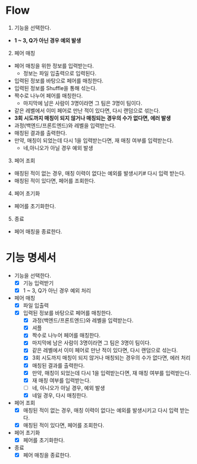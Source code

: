 # Flow
1. 기능을 선택한다.
  - **1 ~ 3, Q가 아닌 경우 예외 발생**
2. 페어 매칭
  - 페어 매칭을 위한 정보를 입력받는다.
    - 정보는 파일 입출력으로 입력된다.
  - 입력된 정보를 바탕으로 페어를 매칭한다.
  - 입력된 정보를 Shuffle을 통해 섞는다.
  - 짝수로 나누어 페어를 매칭한다.
    - 마지막에 남은 사람이 3명이라면 그 팀은 3명이 팀이다.
  - 같은 레벨에서 이미 페어로 만난 적이 있다면, 다시 랜덤으로 섞는다.
  - **3회 시도까지 매칭이 되지 않거나 매칭되는 경우의 수가 없다면, 에러 발생**
  - 과정(백엔드/프론트엔드)와 레벨을 입력받는다.
  - 매칭된 결과를 출력한다.
  - 만약, 매칭이 되었는데 다시 1을 입력받는다면, 재 매칭 여부를 입력받는다.
    - 네,아니오가 아닐 경우 예외 발생
3. 페어 조회
  - 매칭된 적이 없는 경우, 매칭 이력이 없다는 예외를 발생시키# 다시 입력 받는다.
  - 매칭된 적이 있다면, 페어를 조회한다.
4. 페어 초기화
  - 페어를 초기화한다.
5. 종료
  - 페어 매칭을 종료한다.

# 기능 명세서
- 기능을 선택한다.
  - [X] 기능 입력받기
  - [X] 1 ~ 3, Q가 아닌 경우 예외 처리
- 페어 매칭
  - [X] 파일 입출력
  - [X] 입력된 정보를 바탕으로 페어를 매칭한다.
    - [X] 과정(백엔드/프론트엔드)와 레벨을 입력받는다.
    - [X] 셔플
    - [X] 짝수로 나누어 페어를 매칭한다.
    - [X] 마지막에 남은 사람이 3명이라면 그 팀은 3명이 팀이다.
    - [X] 같은 레벨에서 이미 페어로 만난 적이 있다면, 다시 랜덤으로 섞는다.
    - [X] 3회 시도까지 매칭이 되지 않거나 매칭되는 경우의 수가 없다면, 에러 처리
    - [X] 매칭된 결과를 출력한다.
    - [X] 만약, 매칭이 되었는데 다시 1을 입력받는다면, 재 매칭 여부를 입력받는다.
    - [X] 재 매칭 여부를 입력받는다.
    - [ ] 네, 아니오가 아닐 경우, 예외 발생
    - [X] 네일 경우, 다시 매칭한다.
- 페어 조회
  - [X] 매칭된 적이 없는 경우, 매칭 이력이 없다는 예외를 발생시키고 다시 입력 받는다.
  - [X] 매칭된 적이 있다면, 페어를 조회한다.
- 페어 초기화
  - [X] 페어를 초기화한다.
- 종료
  - [X] 페어 매칭을 종료한다.